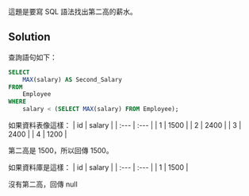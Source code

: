 這題是要寫 SQL 語法找出第二高的薪水。

## Solution
查詢語句如下：
```SQL
SELECT
    MAX(salary) AS Second_Salary
FROM
    Employee
WHERE
    salary < (SELECT MAX(salary) FROM Employee);
```

如果資料表像這樣：
| id | salary |
| :--- | :--- |
| 1 | 1500 |
| 2 | 2400 |
| 3 | 2400 |
| 4 | 1200 |

第二高是 1500，所以回傳 1500。

如果資料庫是這樣：
| id | salary |
| :--- | :--- |
| 1 | 1500 |

沒有第二高，回傳 null